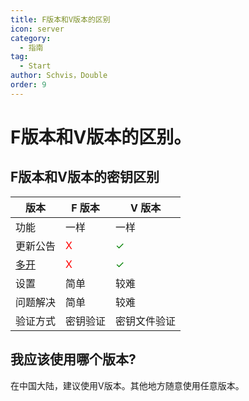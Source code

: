 ```yaml
---
title: F版本和V版本的区别
icon: server
category:
  - 指南
tag:
  - Start
author: Schvis，Double
order: 9
---
```


# F版本和V版本的区别。

## F版本和V版本的密钥区别

|版本|F 版本|V 版本|
|-----|--------|--------|
|功能|一样|一样|
|更新公告|<span style='color:red;'>X</span>|<span style='color:green;'>✓</span>|
|[多开](../guide/Multi-korepi.md)|<span style='color:red;'>X</span>|<span style='color:green;'>✓</span>|
|设置|简单|较难|
|问题解决|简单|较难|
|验证方式|密钥验证|密钥文件验证|
## 我应该使用哪个版本?

在中国大陆，建议使用V版本。其他地方随意使用任意版本。